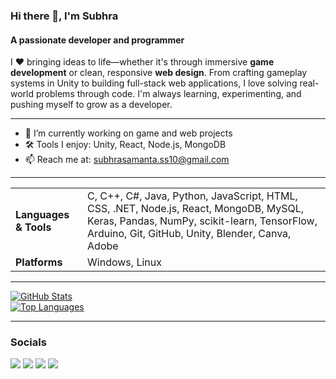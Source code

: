 ### Hi there 👋, I'm Subhra
#### A passionate developer and programmer

I ❤️ bringing ideas to life—whether it's through immersive **game development** or clean, responsive **web design**. From crafting gameplay systems in Unity to building full-stack web applications, I love solving real-world problems through code. I'm always learning, experimenting, and pushing myself to grow as a developer.

---

- 🔭 I’m currently working on game and web projects
- 🛠️ Tools I enjoy: Unity, React, Node.js, MongoDB
- 📫 Reach me at: [subhrasamanta.ss10@gmail.com](mailto:subhrasamanta.ss10@gmail.com)

---

| | |
|-|-|
| **Languages & Tools** | C, C++, C#, Java, Python, JavaScript, HTML, CSS, .NET, Node.js, React, MongoDB, MySQL, Keras, Pandas, NumPy, scikit-learn, TensorFlow, Arduino, Git, GitHub, Unity, Blender, Canva, Adobe |
| **Platforms** | Windows, Linux |

---

[![GitHub Stats](https://github-readme-stats.vercel.app/api?username=SubhraX&show_icons=true&theme=dracula&hide=issues,contribs)](https://github.com/SubhraX)  
[![Top Languages](https://github-readme-stats.vercel.app/api/top-langs/?username=SubhraX&theme=dracula&layout=compact)](https://github.com/SubhraX)

---

### Socials  
[<img src="https://img.shields.io/badge/Facebook-%231877F2.svg?logo=Facebook&logoColor=white">](https://www.facebook.com/Shubhra2003) [<img src="https://img.shields.io/badge/Instagram-%23E4405F.svg?logo=Instagram&logoColor=white">](https://instagram.com/subhra_2003) [<img src="https://img.shields.io/badge/LinkedIn-%230077B5.svg?logo=linkedin&logoColor=white">](https://www.linkedin.com/in/shubhra-samanta-58519823b/) [<img src="https://img.shields.io/badge/YouTube-%23FF0000.svg?logo=YouTube&logoColor=white">](https://www.youtube.com/@shubhra2003)  
